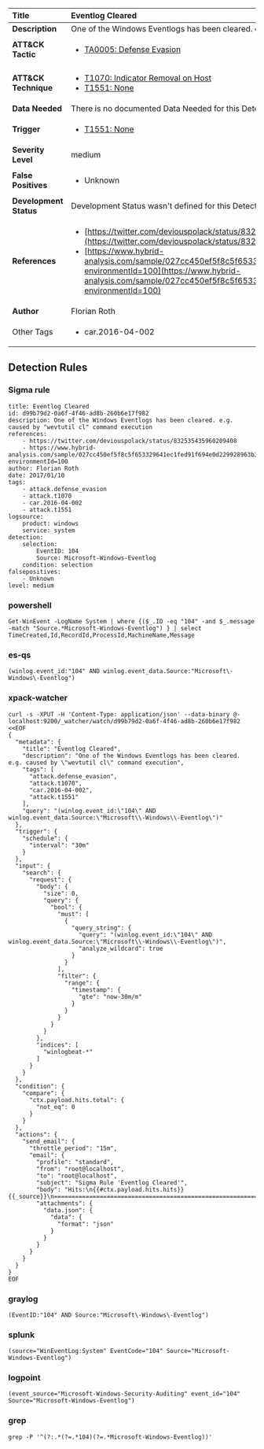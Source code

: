 | Title                    | Eventlog Cleared       |
|:-------------------------|:------------------|
| **Description**          | One of the Windows Eventlogs has been cleared. e.g. caused by "wevtutil cl" command execution |
| **ATT&amp;CK Tactic**    |  <ul><li>[TA0005: Defense Evasion](https://attack.mitre.org/tactics/TA0005)</li></ul>  |
| **ATT&amp;CK Technique** | <ul><li>[T1070: Indicator Removal on Host](https://attack.mitre.org/techniques/T1070)</li><li>[T1551: None](https://attack.mitre.org/techniques/T1551)</li></ul>  |
| **Data Needed**          |  There is no documented Data Needed for this Detection Rule yet  |
| **Trigger**              | <ul><li>[T1551: None](../Triggers/T1551.md)</li></ul>  |
| **Severity Level**       | medium |
| **False Positives**      | <ul><li>Unknown</li></ul>  |
| **Development Status**   |  Development Status wasn't defined for this Detection Rule yet  |
| **References**           | <ul><li>[https://twitter.com/deviouspolack/status/832535435960209408](https://twitter.com/deviouspolack/status/832535435960209408)</li><li>[https://www.hybrid-analysis.com/sample/027cc450ef5f8c5f653329641ec1fed91f694e0d229928963b30f6b0d7d3a745?environmentId=100](https://www.hybrid-analysis.com/sample/027cc450ef5f8c5f653329641ec1fed91f694e0d229928963b30f6b0d7d3a745?environmentId=100)</li></ul>  |
| **Author**               | Florian Roth |
| Other Tags           | <ul><li>car.2016-04-002</li></ul> | 

## Detection Rules

### Sigma rule

```
title: Eventlog Cleared
id: d99b79d2-0a6f-4f46-ad8b-260b6e17f982
description: One of the Windows Eventlogs has been cleared. e.g. caused by "wevtutil cl" command execution
references:
    - https://twitter.com/deviouspolack/status/832535435960209408
    - https://www.hybrid-analysis.com/sample/027cc450ef5f8c5f653329641ec1fed91f694e0d229928963b30f6b0d7d3a745?environmentId=100
author: Florian Roth
date: 2017/01/10
tags:
    - attack.defense_evasion
    - attack.t1070
    - car.2016-04-002
    - attack.t1551
logsource:
    product: windows
    service: system
detection:
    selection:
        EventID: 104
        Source: Microsoft-Windows-Eventlog
    condition: selection
falsepositives:
    - Unknown
level: medium

```





### powershell
    
```
Get-WinEvent -LogName System | where {($_.ID -eq "104" -and $_.message -match "Source.*Microsoft-Windows-Eventlog") } | select TimeCreated,Id,RecordId,ProcessId,MachineName,Message
```


### es-qs
    
```
(winlog.event_id:"104" AND winlog.event_data.Source:"Microsoft\-Windows\-Eventlog")
```


### xpack-watcher
    
```
curl -s -XPUT -H 'Content-Type: application/json' --data-binary @- localhost:9200/_watcher/watch/d99b79d2-0a6f-4f46-ad8b-260b6e17f982 <<EOF
{
  "metadata": {
    "title": "Eventlog Cleared",
    "description": "One of the Windows Eventlogs has been cleared. e.g. caused by \"wevtutil cl\" command execution",
    "tags": [
      "attack.defense_evasion",
      "attack.t1070",
      "car.2016-04-002",
      "attack.t1551"
    ],
    "query": "(winlog.event_id:\"104\" AND winlog.event_data.Source:\"Microsoft\\-Windows\\-Eventlog\")"
  },
  "trigger": {
    "schedule": {
      "interval": "30m"
    }
  },
  "input": {
    "search": {
      "request": {
        "body": {
          "size": 0,
          "query": {
            "bool": {
              "must": [
                {
                  "query_string": {
                    "query": "(winlog.event_id:\"104\" AND winlog.event_data.Source:\"Microsoft\\-Windows\\-Eventlog\")",
                    "analyze_wildcard": true
                  }
                }
              ],
              "filter": {
                "range": {
                  "timestamp": {
                    "gte": "now-30m/m"
                  }
                }
              }
            }
          }
        },
        "indices": [
          "winlogbeat-*"
        ]
      }
    }
  },
  "condition": {
    "compare": {
      "ctx.payload.hits.total": {
        "not_eq": 0
      }
    }
  },
  "actions": {
    "send_email": {
      "throttle_period": "15m",
      "email": {
        "profile": "standard",
        "from": "root@localhost",
        "to": "root@localhost",
        "subject": "Sigma Rule 'Eventlog Cleared'",
        "body": "Hits:\n{{#ctx.payload.hits.hits}}{{_source}}\n================================================================================\n{{/ctx.payload.hits.hits}}",
        "attachments": {
          "data.json": {
            "data": {
              "format": "json"
            }
          }
        }
      }
    }
  }
}
EOF

```


### graylog
    
```
(EventID:"104" AND Source:"Microsoft\-Windows\-Eventlog")
```


### splunk
    
```
(source="WinEventLog:System" EventCode="104" Source="Microsoft-Windows-Eventlog")
```


### logpoint
    
```
(event_source="Microsoft-Windows-Security-Auditing" event_id="104" Source="Microsoft-Windows-Eventlog")
```


### grep
    
```
grep -P '^(?:.*(?=.*104)(?=.*Microsoft-Windows-Eventlog))'
```



